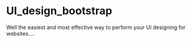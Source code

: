 UI_design_bootstrap
===================

Well the easiest and most effective way to perform your UI designing for websites....
